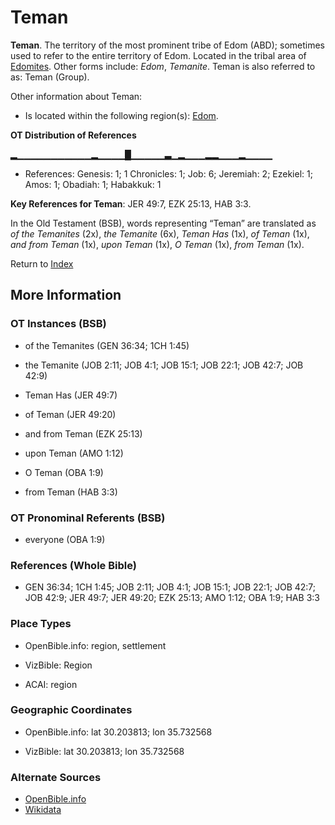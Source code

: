 # Teman
**Teman**. 
The territory of the most prominent tribe of Edom (ABD); sometimes used to refer to the entire territory of Edom. 
Located in the tribal area of [Edomites](../../../groups/md/acai/Edom.md). 
Other forms include: 
*Edom*, *Temanite*. 
Teman is also referred to as: 
Teman (Group). 




Other information about Teman:


* Is located within the following region(s): 
[Edom](Edom.md). 


**OT Distribution of References**

▂▁▁▁▁▁▁▁▁▁▁▁▂▁▁▁▁█▁▁▁▁▁▃▁▂▁▁▁▂▂▁▁▁▂▁▁▁▁
* References: Genesis: 1; 1 Chronicles: 1; Job: 6; Jeremiah: 2; Ezekiel: 1; Amos: 1; Obadiah: 1; Habakkuk: 1



**Key References for Teman**: 
JER 49:7, EZK 25:13, HAB 3:3. 


In the Old Testament (BSB), words representing “Teman” are translated as 
*of the Temanites* (2x), *the Temanite* (6x), *Teman Has* (1x), *of Teman* (1x), *and from Teman* (1x), *upon Teman* (1x), *O Teman* (1x), *from Teman* (1x). 




Return to [Index](00-Index.md)

## More Information

### OT Instances (BSB)

* of the Temanites (GEN 36:34; 1CH 1:45)

* the Temanite (JOB 2:11; JOB 4:1; JOB 15:1; JOB 22:1; JOB 42:7; JOB 42:9)

* Teman Has (JER 49:7)

* of Teman (JER 49:20)

* and from Teman (EZK 25:13)

* upon Teman (AMO 1:12)

* O Teman (OBA 1:9)

* from Teman (HAB 3:3)



### OT Pronominal Referents (BSB)

* everyone (OBA 1:9)



### References (Whole Bible)

* GEN 36:34; 1CH 1:45; JOB 2:11; JOB 4:1; JOB 15:1; JOB 22:1; JOB 42:7; JOB 42:9; JER 49:7; JER 49:20; EZK 25:13; AMO 1:12; OBA 1:9; HAB 3:3


### Place Types

* OpenBible.info: region, settlement

* VizBible: Region

* ACAI: region



### Geographic Coordinates

* OpenBible.info: lat 30.203813; lon 35.732568

* VizBible: lat 30.203813; lon 35.732568



### Alternate Sources

* [OpenBible.info](https://www.openbible.info/geo/ancient/a831506)
* [Wikidata](http://www.wikidata.org/entity/Q1546303)



